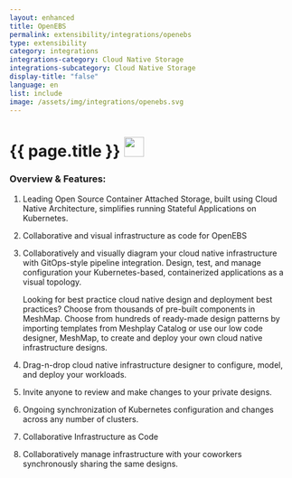 ```yaml
---
layout: enhanced
title: OpenEBS
permalink: extensibility/integrations/openebs
type: extensibility
category: integrations
integrations-category: Cloud Native Storage
integrations-subcategory: Cloud Native Storage
display-title: "false"
language: en
list: include
image: /assets/img/integrations/openebs.svg
---
```


<h1>{{ page.title }} <img src="{{ page.image }}" style="width: 35px; height: 35px;" /></h1>


<!-- This needs replaced with the Category property, not the sub-category.
 #### About: Leading Open Source Container Attached Storage, built using Cloud Native Architecture, simplifies running Stateful Applications on Kubernetes. -->

### Overview & Features:

1. Leading Open Source Container Attached Storage, built using Cloud Native Architecture, simplifies running Stateful Applications on Kubernetes.

2. Collaborative and visual infrastructure as code for OpenEBS

4. 
    Collaboratively and visually diagram your cloud native infrastructure with GitOps-style pipeline integration. Design, test, and manage configuration your Kubernetes-based, containerized applications as a visual topology.



    Looking for best practice cloud native design and deployment best practices? Choose from thousands of pre-built components in MeshMap. Choose from hundreds of ready-made design patterns by importing templates from Meshplay Catalog or use our low code designer, MeshMap, to create and deploy your own cloud native infrastructure designs.



5. Drag-n-drop cloud native infrastructure designer to configure, model, and deploy your workloads.

6. Invite anyone to review and make changes to your private designs.

7. Ongoing synchronization of Kubernetes configuration and changes across any number of clusters.

8. Collaborative Infrastructure as Code

9. Collaboratively manage infrastructure with your coworkers synchronously sharing the same designs.

